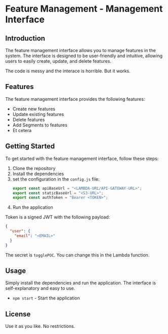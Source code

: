 # Feature Management - Management Interface

## Introduction

The feature management interface allows you to manage features in the system. The interface is designed to be user-friendly and intuitive, allowing users to easily create, update, and delete features.

The code is messy and the interace is horrible. But it works.

## Features

The feature management interface provides the following features:

- Create new features
- Update existing features
- Delete features
- Add Segments to features
- Et cetera

## Getting Started

To get started with the feature management interface, follow these steps:

1. Clone the repository
2. Install the dependencies
3. set the configuration in the `config.js` file:
   ```javascript
   export const apiBaseUrl = "<LAMBDA-URL/API-GATEWAY-URL>";
   export const staticBaseUrl = "<S3-URL>";
   export const authToken = "Bearer <TOKEN>";
   ```
4. Run the application

Token is a signed JWT with the following payload:

```json
{
  "user": {
    "email": "<EMAIL>"
  }
}
```

The secret is `togglePOC`. You can change this in the Lambda function.

## Usage

Simply install the dependencies and run the application. The interface is self-explanatory and easy to use.

- `npm start` - Start the application

## License

Use it as you like. No restrictions.

